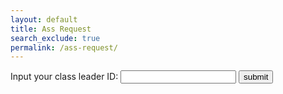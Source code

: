 ```yaml
---
layout: default
title: Ass Request
search_exclude: true
permalink: /ass-request/
---
```


<head>
    <style>
        .flexbox {
            display: flex;
            flex-direction: column;
            align-items: center;
        }
        .insideFlexbox {
            display: flex;
            flex-direction: row;
            align-items: center;
        }
        .button {
            height: 40px;
            width: 80px;
        }
    </style>
    <script>
        function postAssignment() {
            const d = document;
            let name = d.getElementById("name").value;
            let dateDue = d.getElementById("dateDue").value;
            let content = d.getElementById("content").value;
            let classNames = [d.getElementById("className").value];
            const currentDate = new Date();
            const dateCreated = currentDate.toISOString().slice(0, 10);
            const apiUrl = 'https://jcc.stu.nighthawkcodingsociety.com/api/assignment/post';
            // a
            const requestData = {
                name: name,
                dateCreated: dateCreated,
                dateDue: dateDue,  
                content: content,
                classNames: classNames
            };
            console.log(requestData);
            //a
            fetch(apiUrl, {
                method: 'POST',
                headers: {
                    'Content-Type': 'application/json',
                },
                body: JSON.stringify(requestData),
            })
            .then(response => {
                if (!response.ok) {
                    throw new Error(`HTTP error! Status: ${response.status}`);
                }
                // Check if the response is JSON
                const contentType = response.headers.get('content-type');
                if (contentType && contentType.includes('application/json')) {
                    return response.json();
                } else {
                    // If the response is not JSON, return the text directly
                    return response.text();
                }
            })
            .then(data => {
                // Handle the data here
                if (typeof data === 'object') {
                    // If it's JSON, proceed as before
                    console.log(data);
                    alert(`Assignment created successfully. ID: ${data.id}`);
                    window.location.href = `{{site.baseurl}}/assignment-data?id=${data.id}`;
                } else {
                    // If it's not JSON, handle it as per your requirement
                    console.log(data);
                    window.location.href = `{{site.baseurl}}/assignment-data?id=${data.id}`;
                }
            })
            .catch(error => {
                console.error('Error posting assignment:', error);
                alert('Error posting assignment. Check the console for details.');
            });
        }
        // filler
        function getClassPeriodById() {
        const apiUrl = 'https://jcc.stu.nighthawkcodingsociety.com/api/class_period/leaders/' + document.getElementById("classLeader").value;
        fetch(apiUrl)
            .then(response => {
                if (!response.ok) {
                    throw new Error(`HTTP error! Status: ${response.status}`);
                }
                return response.json()
            })
            .then(data => {
                // Handle the data here
                console.log(data);
                for (var classs of data) {
                    console.log(classs);
                    console.log(classs.name);   
                    document.getElementById("className").style.visibility = "visible";
                    document.getElementById("bigblockthatcontainsacuatalassignmentstuff").style.visibility = "visible";
                    document.getElementById("labelthatwontshow").style.visibility = "visible";
                    var option = document.createElement("option");
                    option.value = classs.name;
                    option.innerHTML = classs.name;
                    document.getElementById("className").appendChild(option);
                }
            })  
            .catch(error => {
                console.error('Error fetching class period:', error);
                alert('Error fetching class period. Check the console for details.');
            });
    }
    </script>
</head>
<body>
    <div>
        <label>Input your class leader ID:  
        <input type="number" name="classLeader" id="classLeader"></label>
        <button onclick="getClassPeriodById()">submit</button> <br> <br>
        <div style="visibility: hidden"><label id="labelthatwontshow">Select which class to create an assignment for: </label><select name="className" id="className">  </select></div>
    </div>
    <div class="flexbox" id="bigblockthatcontainsacuatalassignmentstuff" style="visibility: hidden;">
        <div class="insideFlexbox">
            <p><label>
                Name of Assignment: <br>
                <input type="text" name="name" id="name" size="50" required>
            </label></p>
            <p><label>
                Due Date: <br>
                <input type="date" name="dateDue" id="dateDue" required>
            </label></p>
        </div>
        <div class="insideFlexbox">
            <p><label>
                Assignment Details:<br>
                <textarea name="content" id="content" rows="8" cols="100" required></textarea>
            </label></p>
            <button onclick="postAssignment()" class="button">Submit Assignment</button>
        </div>
    </div>
</body>